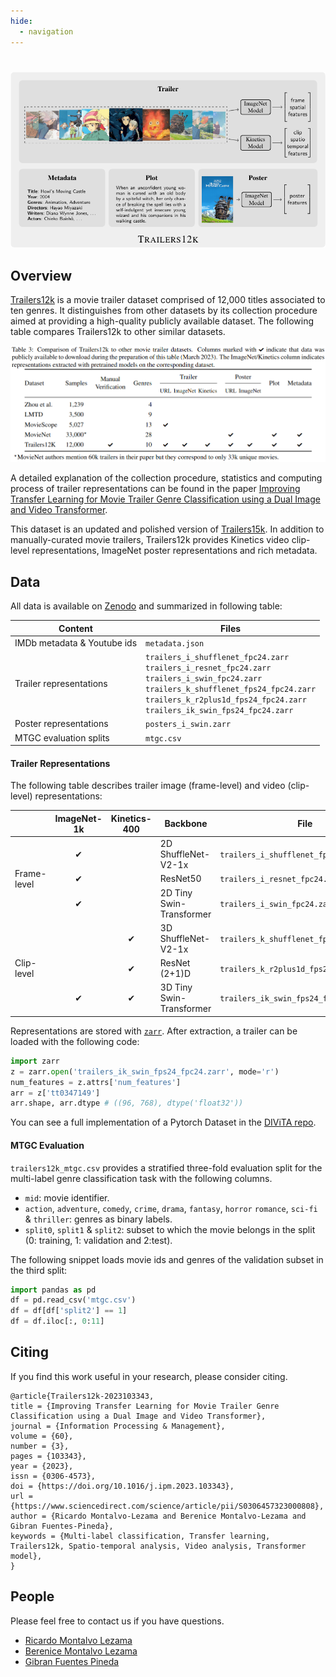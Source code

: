```yaml
---
hide:
  - navigation
---
```


#

![Trailer12k Collage](images/trailers12k.png)

## Overview

[Trailers12k](https://doi.org/10.5281/zenodo.5716409) is a movie trailer dataset comprised of 12,000 titles associated to ten genres. It distinguishes from other datasets by its collection procedure aimed at providing a high-quality publicly available dataset. The following table compares Trailers12k to other similar datasets.

![Trailer12k Comparison Table](images/table.png)

A detailed explanation of the collection procedure, statistics and computing process of trailer representations can be found in the paper [Improving Transfer Learning for Movie Trailer Genre Classification using a Dual Image and Video Transformer](https://arxiv.org/abs/2210.07983).

This dataset is an updated and polished version of [Trailers15k](https://turing.iimas.unam.mx/~bereml/project/trailers/). In addition to manually-curated movie trailers, Trailers12k provides Kinetics video clip-level representations, ImageNet poster representations and rich metadata.


## Data

All data is available on [Zenodo](https://doi.org/10.5281/zenodo.5716409) and summarized in following table:

<table>
    <thead>
        <tr>
            <th>Content</th>
            <th>Files</th>
        </tr>
    </thead>
    <tbody>
        <tr>
            <td>IMDb metadata & Youtube ids</td>
            <td><code>metadata.json</code></td>
        </tr>
        <tr>
            <td style="vertical-align:middle">Trailer representations</td>
            <td>
                <code>trailers_i_shufflenet_fpc24.zarr</code><br/>
                <code>trailers_i_resnet_fpc24.zarr</code><br/>
                <code>trailers_i_swin_fpc24.zarr</code><br/>
                <code>trailers_k_shufflenet_fps24_fpc24.zarr</code><br/>
                <code>trailers_k_r2plus1d_fps24_fpc24.zarr</code><br/>
                <code>trailers_ik_swin_fps24_fpc24.zarr</code>
            </td>
        </tr>
        <tr>
            <td>Poster representations</td>
            <td><code>posters_i_swin.zarr</code></td>
        </tr>
        <tr>
            <td>MTGC evaluation splits</td>
            <td><code>mtgc.csv</code></td>
        </tr>
        </tr>
    </tbody>
</table>

#### Trailer Representations
The following table describes trailer image (frame-level) and video (clip-level) representations:

<table>
    <thead>
        <tr>
            <th></th>
            <th>ImageNet-1k</th>
            <th>Kinetics-400</th>
            <th>Backbone</th>
            <th>File</th>
        </tr>
    </thead>
    <tbody>
        <tr>
            <td style="vertical-align:middle" rowspan="3">Frame-level</td>
            <td style="text-align:center">✔</td>
            <td></td>
            <td>2D ShuffleNet-V2-1x</td>
            <td><code>trailers_i_shufflenet_fpc24.zarr</code></td>
        </tr>
        <tr>
            <td style="text-align:center">✔</td>
            <td></td>
            <td>ResNet50</td>
            <td><code>trailers_i_resnet_fpc24.zarr</code></td>
        </tr>
        <tr>
            <td style="text-align:center">✔</td>
            <td></td>
            <td>2D Tiny Swin-Transformer</td>
            <td><code>trailers_i_swin_fpc24.zarr</code></td>
        </tr>
        <tr>
            <td style="vertical-align:middle" rowspan="3">Clip-level</td>
            <td></td>
            <td style="text-align:center">✔</td>
            <td>3D ShuffleNet-V2-1x</td>
            <td><code>trailers_k_shufflenet_fps24_fpc24.zarr</code></td>
        </tr>
        <tr>
            <td></td>
            <td style="text-align:center">✔</td>
            <td>ResNet (2+1)D</td>
            <td><code>trailers_k_r2plus1d_fps24_fpc24.zarr</code></td>
        </tr>
        <tr>
            <td style="text-align:center">✔</td>
            <td style="text-align:center">✔</td>
            <td>3D Tiny Swin-Transformer</td>
            <td><code>trailers_ik_swin_fps24_fpc24.zarr</code></td>
        </tr>
    </tbody>
</table>

Representations are stored with [`zarr`](https://zarr.readthedocs.io/en/stable/). After extraction, a trailer can be loaded with the following code:

``` python
import zarr
z = zarr.open('trailers_ik_swin_fps24_fpc24.zarr', mode='r')
num_features = z.attrs['num_features']
arr = z['tt0347149']
arr.shape, arr.dtype # ((96, 768), dtype('float32'))
```

You can see a full implementation of a Pytorch Dataset in the [DIViTA repo](https://github.com/richardtml/divita/).


#### MTGC Evaluation
`trailers12k_mtgc.csv` provides a stratified three-fold evaluation split for the multi-label genre classification task with the following columns.

* `mid`: movie identifier.
* `action`, `adventure`, `comedy`, `crime`, `drama`, `fantasy`, `horror`	`romance`, `sci-fi` & `thriller`: genres as binary labels.
* `split0`, `split1` & `split2`: subset to which the movie belongs in the split (0: training, 1: validation and 2:test).

The following snippet loads movie ids and genres of the validation subset in the third split:

``` python
import pandas as pd
df = pd.read_csv('mtgc.csv')
df = df[df['split2'] == 1]
df = df.iloc[:, 0:11]
```


## Citing
If you find this work useful in your research, please consider citing.

```
@article{Trailers12k-2023103343,
title = {Improving Transfer Learning for Movie Trailer Genre Classification using a Dual Image and Video Transformer},
journal = {Information Processing & Management},
volume = {60},
number = {3},
pages = {103343},
year = {2023},
issn = {0306-4573},
doi = {https://doi.org/10.1016/j.ipm.2023.103343},
url = {https://www.sciencedirect.com/science/article/pii/S0306457323000808},
author = {Ricardo Montalvo-Lezama and Berenice Montalvo-Lezama and Gibran Fuentes-Pineda},
keywords = {Multi-label classification, Transfer learning, Trailers12k, Spatio-temporal analysis, Video analysis, Transformer model},
}
```


## People

Please feel free to contact us if you have questions.

* [Ricardo Montalvo Lezama](https://turing.iimas.unam.mx/~ricardoml/)
* [Berenice Montalvo Lezama](https://turing.iimas.unam.mx/~bereml/)
* [Gibran Fuentes Pineda](https://turing.iimas.unam.mx/~gibranfp/)
